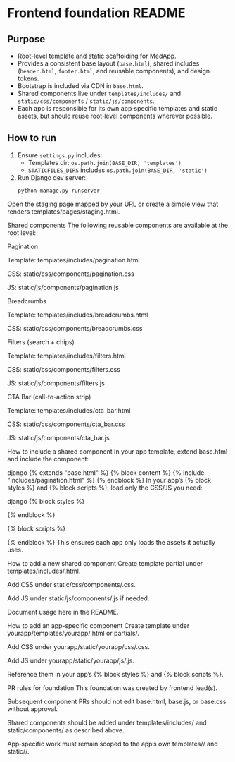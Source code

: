 # Frontend foundation README

## Purpose
- Root-level template and static scaffolding for MedApp.
- Provides a consistent base layout (`base.html`), shared includes (`header.html`, `footer.html`, and reusable components), and design tokens.
- Bootstrap is included via CDN in `base.html`.
- Shared components live under `templates/includes/` and `static/css/components` / `static/js/components`.
- Each app is responsible for its own app‑specific templates and static assets, but should reuse root‑level components wherever possible.

## How to run
1. Ensure `settings.py` includes:
   - Templates dir: `os.path.join(BASE_DIR, 'templates')`
   - `STATICFILES_DIRS` includes `os.path.join(BASE_DIR, 'static')`
2. Run Django dev server:  
   ```bash
   python manage.py runserver
Open the staging page mapped by your URL or create a simple view that renders templates/pages/staging.html.

Shared components
The following reusable components are available at the root level:

Pagination

Template: templates/includes/pagination.html

CSS: static/css/components/pagination.css

JS: static/js/components/pagination.js

Breadcrumbs

Template: templates/includes/breadcrumbs.html

CSS: static/css/components/breadcrumbs.css

Filters (search + chips)

Template: templates/includes/filters.html

CSS: static/css/components/filters.css

JS: static/js/components/filters.js

CTA Bar (call-to-action strip)

Template: templates/includes/cta_bar.html

CSS: static/css/components/cta_bar.css

JS: static/js/components/cta_bar.js

How to include a shared component
In your app template, extend base.html and include the component:

django
{% extends "base.html" %}
{% block content %}
  {% include "includes/pagination.html" %}
{% endblock %}
In your app’s {% block styles %} and {% block scripts %}, load only the CSS/JS you need:

django
{% block styles %}
  <link rel="stylesheet" href="{% static 'css/components/pagination.css' %}">
{% endblock %}

{% block scripts %}
  <script src="{% static 'js/components/pagination.js' %}"></script>
{% endblock %}
This ensures each app only loads the assets it actually uses.

How to add a new shared component
Create template partial under templates/includes/<name>.html.

Add CSS under static/css/components/<name>.css.

Add JS under static/js/components/<name>.js if needed.

Document usage here in the README.

How to add an app-specific component
Create template under yourapp/templates/yourapp/<name>.html or partials/.

Add CSS under yourapp/static/yourapp/css/<name>.css.

Add JS under yourapp/static/yourapp/js/<name>.js.

Reference them in your app’s {% block styles %} and {% block scripts %}.

PR rules for foundation
This foundation was created by frontend lead(s).

Subsequent component PRs should not edit base.html, base.js, or base.css without approval.

Shared components should be added under templates/includes/ and static/components/ as described above.

App‑specific work must remain scoped to the app’s own templates/<app>/ and static/<app>/.